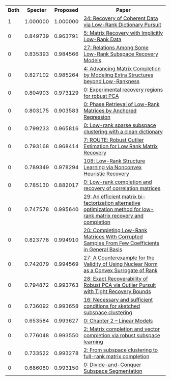 <html><table><tr>
<th>Both</th>
<th>Specter</th>
<th>Proposed</th>
<th>Paper</th>
</tr>
<tr>
<td>1</td>
<td>1.000000</td>
<td>1.000000</td>
<td><a href="https://www.semanticscholar.org/paper/cb4bb4f0cdffc6c38f940dc60b6dc2de19b4e8a8">34: Recovery of Coherent Data via Low-Rank Dictionary Pursuit</a></td>
</tr>
<tr>
<td>0</td>
<td>0.849739</td>
<td>0.963791</td>
<td><a href="https://www.semanticscholar.org/paper/a1f414aa1a70653705c70cc9367f256c03f07c82">5: Matrix Recovery with Implicitly Low-Rank Data</a></td>
</tr>
<tr>
<td>0</td>
<td>0.835393</td>
<td>0.984566</td>
<td><a href="https://www.semanticscholar.org/paper/c688a4e103952c040fbb5d8a8e7fa3471cb7f22c">27: Relations Among Some Low-Rank Subspace Recovery Models</a></td>
</tr>
<tr>
<td>0</td>
<td>0.827102</td>
<td>0.985264</td>
<td><a href="https://www.semanticscholar.org/paper/9e3b014b3826ff880e2cf926d0c4f18be974da40">4: Advancing Matrix Completion by Modeling Extra Structures beyond Low-Rankness</a></td>
</tr>
<tr>
<td>0</td>
<td>0.804903</td>
<td>0.973129</td>
<td><a href="https://www.semanticscholar.org/paper/c45872f9f2c0f1d76ee9b7ff129a4aa3274301e5">0: Experimental recovery regions for robust PCA</a></td>
</tr>
<tr>
<td>0</td>
<td>0.803175</td>
<td>0.903583</td>
<td><a href="https://www.semanticscholar.org/paper/3169d7b70e3a7ccf5619873394fd37f93310d91f">0: Phase Retrieval of Low-Rank Matrices by Anchored Regression</a></td>
</tr>
<tr>
<td>0</td>
<td>0.799233</td>
<td>0.965816</td>
<td><a href="https://www.semanticscholar.org/paper/ff2c6891c53d7e6f3072248953813637bd5dc7b9">0: Low-rank sparse subspace clustering with a clean dictionary</a></td>
</tr>
<tr>
<td>0</td>
<td>0.793168</td>
<td>0.968414</td>
<td><a href="https://www.semanticscholar.org/paper/49f5a5ef93e3f00ea6e2c3c90fbcec132a031e9c">7: ROUTE: Robust Outlier Estimation for Low Rank Matrix Recovery</a></td>
</tr>
<tr>
<td>0</td>
<td>0.789349</td>
<td>0.978294</td>
<td><a href="https://www.semanticscholar.org/paper/e88b3a27a006efde723c8b2f444cf3b016e1422b">108: Low-Rank Structure Learning via Nonconvex Heuristic Recovery</a></td>
</tr>
<tr>
<td>0</td>
<td>0.785130</td>
<td>0.882017</td>
<td><a href="https://www.semanticscholar.org/paper/69ad4c5ea9230af75734b2d874c30e02160a9c40">0: Low-rank completion and recovery of correlation matrices</a></td>
</tr>
<tr>
<td>0</td>
<td>0.747578</td>
<td>0.995640</td>
<td><a href="https://www.semanticscholar.org/paper/0de800a5987b945d9d16b2b195f4ac3a6d70d003">29: An efficient matrix bi-factorization alternative optimization method for low-rank matrix recovery and completion</a></td>
</tr>
<tr>
<td>0</td>
<td>0.823778</td>
<td>0.994910</td>
<td><a href="https://www.semanticscholar.org/paper/bb72c8c85b256caff0aaf762323839cabc36e6ed">20: Completing Low-Rank Matrices With Corrupted Samples From Few Coefficients in General Basis</a></td>
</tr>
<tr>
<td>0</td>
<td>0.742079</td>
<td>0.994569</td>
<td><a href="https://www.semanticscholar.org/paper/3d0c7786ce3d3d5a913967201bb637c75a547cfe">27: A Counterexample for the Validity of Using Nuclear Norm as a Convex Surrogate of Rank</a></td>
</tr>
<tr>
<td>0</td>
<td>0.794872</td>
<td>0.993763</td>
<td><a href="https://www.semanticscholar.org/paper/2260e622f31053d1d5cad75f9ed7a5c154202551">28: Exact Recoverability of Robust PCA via Outlier Pursuit with Tight Recovery Bounds</a></td>
</tr>
<tr>
<td>0</td>
<td>0.736092</td>
<td>0.993658</td>
<td><a href="https://www.semanticscholar.org/paper/db4e3943d20204e9e852c03ee5b65f2ecebd5f18">16: Necessary and sufficient conditions for sketched subspace clustering</a></td>
</tr>
<tr>
<td>0</td>
<td>0.653584</td>
<td>0.993627</td>
<td><a href="https://www.semanticscholar.org/paper/7d9554f01a9923140da00f9e5a051f717477b2a8">0: Chapter 2 – Linear Models</a></td>
</tr>
<tr>
<td>0</td>
<td>0.776048</td>
<td>0.993550</td>
<td><a href="https://www.semanticscholar.org/paper/0a67d4112d2b6b3c1c828ae95cc8bea97193c8cf">2: Matrix completion and vector completion via robust subspace learning</a></td>
</tr>
<tr>
<td>0</td>
<td>0.733522</td>
<td>0.993278</td>
<td><a href="https://www.semanticscholar.org/paper/0396c510254bbbb55eea14efae57de8820e1cbf0">2: From subspace clustering to full-rank matrix completion</a></td>
</tr>
<tr>
<td>0</td>
<td>0.686060</td>
<td>0.993150</td>
<td><a href="https://www.semanticscholar.org/paper/d6c3a56681217a22f86e725799f1d6819e5ec57a">0: Divide-and-Conquer Subspace Segmentation</a></td>
</tr>
</table></html>
